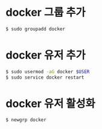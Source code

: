 # docker 그룹 추가 
```bash
$ sudo groupadd docker 
```


# docker 유저 추가
```bash
$ sudo usermod -aG docker $USER
$ sudo service docker restart
```

# docker 유저 활성화
```bash
$ newgrp docker
```